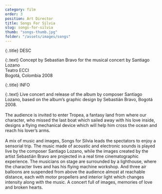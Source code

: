 ```yaml
---
category: film
order: 3
position: Art Director
title: Songs For Silvia
slug: songs-for-silvia
thumb: "songs-thumb.jpg"
folder: "/assets/images/songs"
---
```


{:.title}
DESC

{:.text}
Concept by Sebastian Bravo for the musical concert by Santiago Lozano  
Teatro ECCI  
Bogotá, Colombia 2008

{:.title}
INFO

{:.text}
Live concert and release of the album by composer Santiago Lozano, based on the album’s graphic design by Sebastián Bravo, Bogotá 2008.  
<br/>
The audience is invited to enter Tropea, a fantasy land from where our character, who missed the last boat which sailed away with his love inside, designs a flying mechanical device which will help him cross the ocean and reach his lover’s arms.  
<br/>
A mix of music and images, Songs for Silvia leads the spectators to enjoy a sensorial trip. The music made of acoustic and electronic sounds is played live by the composer Santiago Lozano, while the images created by the artist Sebastián Bravo are projected in a real time cinematographic experience. The musicians on stage are surrounded by a lighthouse, where the character lives and has his flying machine workshop. And three air balloons are suspended from above the audience almost at reachable distance, each with motor propellers and interior light which changes intensity along with the music. A concert full of images, memories of love and broken hearts.
